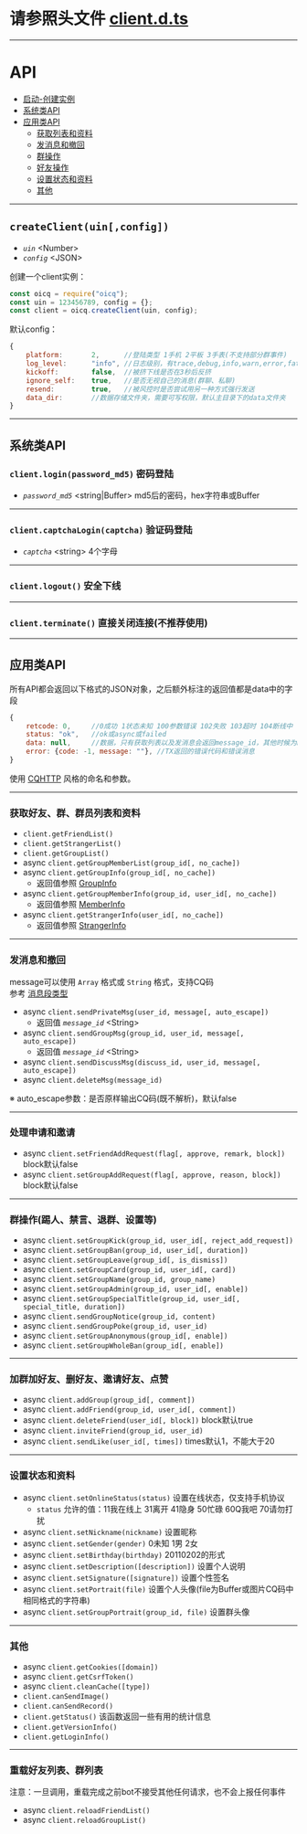 # 请参照头文件 [client.d.ts](../client.d.ts)

----

# API

+ [启动-创建实例](#createClient(uin[,config]))
+ [系统类API](#系统类API)
+ [应用类API](#应用类API)
  + [获取列表和资料](#获取好友群群员列表和资料)
  + [发消息和撤回](#发消息和撤回)
  + [群操作](#群操作踢人禁言退群设置等)
  + [好友操作](#加群加好友删好友邀请好友点赞)
  + [设置状态和资料](#设置状态和资料)
  + [其他](#其他)

----

## `createClient(uin[,config])`

+ *`uin`* \<Number>
+ *`config`* \<JSON>

创建一个client实例：

```js
const oicq = require("oicq");
const uin = 123456789, config = {};
const client = oicq.createClient(uin, config);
```

默认config：

```js
{
    platform:       2,      //登陆类型 1手机 2平板 3手表(不支持部分群事件)
    log_level:      "info", //日志级别，有trace,debug,info,warn,error,fatal,off
    kickoff:        false,  //被挤下线是否在3秒后反挤
    ignore_self:    true,   //是否无视自己的消息(群聊、私聊)
    resend:         true,   //被风控时是否尝试用另一种方式强行发送
    data_dir:       //数据存储文件夹，需要可写权限，默认主目录下的data文件夹
}
```

----

## 系统类API

### `client.login(password_md5)` 密码登陆

+ *`password_md5`* \<string|Buffer> md5后的密码，hex字符串或Buffer

----

### `client.captchaLogin(captcha)` 验证码登陆

+ *`captcha`* \<string> 4个字母

----

### `client.logout()` 安全下线

----

### `client.terminate()` 直接关闭连接(不推荐使用)

----

## 应用类API

所有API都会返回以下格式的JSON对象，之后额外标注的返回值都是data中的字段

```js
{
    retcode: 0,     //0成功 1状态未知 100参数错误 102失败 103超时 104断线中
    status: "ok",   //ok或async或failed
    data: null,     //数据，只有获取列表以及发消息会返回message_id，其他时候为null
    error: {code: -1, message: ""}, //TX返回的错误代码和错误消息
}
```

使用 [CQHTTP](https://github.com/howmanybots/onebot/blob/master/v11/specs/api/public.md) 风格的命名和参数。  

----

### 获取好友、群、群员列表和资料

+ `client.getFriendList()`
+ `client.getStrangerList()`
+ `client.getGroupList()`
+ async `client.getGroupMemberList(group_id[, no_cache])`
+ async `client.getGroupInfo(group_id[, no_cache])`
  + 返回值参照 [GroupInfo](../client.d.ts#GroupInfo)
+ async `client.getGroupMemberInfo(group_id, user_id[, no_cache])`
  + 返回值参照 [MemberInfo](../client.d.ts#MemberInfo)
+ async `client.getStrangerInfo(user_id[, no_cache])`
  + 返回值参照 [StrangerInfo](../client.d.ts#StrangerInfo)

----

### 发消息和撤回

message可以使用 `Array` 格式或 `String` 格式，支持CQ码  
参考 [消息段类型](https://github.com/howmanybots/onebot/blob/master/v11/specs/message/segment.md)

+ async `client.sendPrivateMsg(user_id, message[, auto_escape])` 
  + 返回值 *`message_id`* \<String>
+ async `client.sendGroupMsg(group_id, user_id, message[, auto_escape])`
  + 返回值 *`message_id`* \<String>
+ async `client.sendDiscussMsg(discuss_id, user_id, message[, auto_escape])`
+ async `client.deleteMsg(message_id)`

※ auto_escape参数：是否原样输出CQ码(既不解析)，默认false

----

### 处理申请和邀请

+ async `client.setFriendAddRequest(flag[, approve, remark, block])` block默认false
+ async `client.setGroupAddRequest(flag[, approve, reason, block])` block默认false

----

### 群操作(踢人、禁言、退群、设置等)

+ async `client.setGroupKick(group_id, user_id[, reject_add_request])`
+ async `client.setGroupBan(group_id, user_id[, duration])`
+ async `client.setGroupLeave(group_id[, is_dismiss])`
+ async `client.setGroupCard(group_id, user_id[, card])`
+ async `client.setGroupName(group_id, group_name)`
+ async `client.setGroupAdmin(group_id, user_id[, enable])`
+ async `client.setGroupSpecialTitle(group_id, user_id[, special_title, duration])`
+ async `client.sendGroupNotice(group_id, content)`
+ async `client.sendGroupPoke(group_id, user_id)`
+ async `client.setGroupAnonymous(group_id[, enable])`
+ async `client.setGroupWholeBan(group_id[, enable])`

----

### 加群加好友、删好友、邀请好友、点赞

+ async `client.addGroup(group_id[, comment])`
+ async `client.addFriend(group_id, user_id[, comment])`
+ async `client.deleteFriend(user_id[, block])` block默认true
+ async `client.inviteFriend(group_id, user_id)`
+ async `client.sendLike(user_id[, times])` times默认1，不能大于20

----

### 设置状态和资料

+ async `client.setOnlineStatus(status)` 设置在线状态，仅支持手机协议
  + `status` 允许的值：11我在线上 31离开 41隐身 50忙碌 60Q我吧 70请勿打扰
+ async `client.setNickname(nickname)` 设置昵称
+ async `client.setGender(gender)` 0未知 1男 2女
+ async `client.setBirthday(birthday)` 20110202的形式
+ async `client.setDescription([description])` 设置个人说明
+ async `client.setSignature([signature])` 设置个性签名
+ async `client.setPortrait(file)` 设置个人头像(file为Buffer或图片CQ码中相同格式的字符串)
+ async `client.setGroupPortrait(group_id, file)` 设置群头像

----

### 其他

+ async `client.getCookies([domain])`
+ async `client.getCsrfToken()`
+ async `client.cleanCache([type])`
+ `client.canSendImage()`
+ `client.canSendRecord()`
+ `client.getStatus()` 该函数返回一些有用的统计信息
+ `client.getVersionInfo()`
+ `client.getLoginInfo()`

----

### 重载好友列表、群列表

注意：一旦调用，重载完成之前bot不接受其他任何请求，也不会上报任何事件

+ async `client.reloadFriendList()`
+ async `client.reloadGroupList()`
